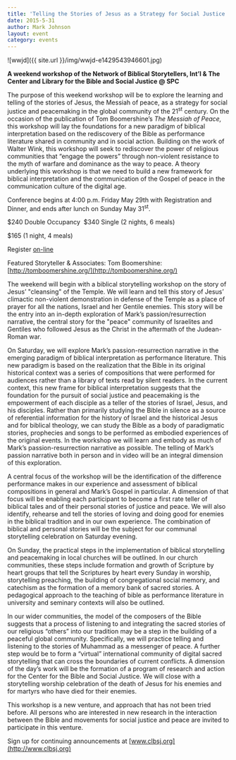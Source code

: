 ```yaml
---
title: 'Telling the Stories of Jesus as a Strategy for Social Justice  and Peacemaking in the Global Community.'
date: 2015-5-31
author: Mark Johnson
layout: event
category: events
---
```

![wwjd]({{ site.url }}/img/wwjd-e1429543946601.jpg)

**A weekend workshop of the Network of Biblical Storytellers, Int’l & The Center and Library for the Bible and Social Justice @ SPC**

The purpose of this weekend workshop will be to explore the learning and telling of the stories of Jesus, the Messiah of peace, as a strategy for social justice and peacemaking in the global community of the 21<sup>st</sup> century. On the occasion of the publication of Tom Boomershine’s _The Messiah of Peace,_ this workshop will lay the foundations for a new paradigm of biblical interpretation based on the rediscovery of the Bible as performance literature shared in community and in social action. Building on the work of Walter Wink, this workshop will seek to rediscover the power of religious communities that “engage the powers” through non-violent resistance to the myth of warfare and dominance as the way to peace. A theory underlying this workshop is that we need to build a new framework for biblical interpretation and the communication of the Gospel of peace in the communication culture of the digital age.

Conference begins at 4:00 p.m. Friday May 29th with Registration and Dinner, and ends after lunch on Sunday May 31<sup>st</sup>.

$240 Double Occupancy  $340 Single (2 nights, 6 meals)

$165 (1 night, 4 meals)

Register [on-line](http://stonypointcenter.org/events-retreats/upcoming-events#.VQhGA44w2ec)

Featured Storyteller & Associates: Tom Boomershine: [http://tomboomershine.org/](http://tomboomershine.org/)

The weekend will begin with a biblical storytelling workshop on the story of Jesus’ "cleansing" of the Temple. We will learn and tell this story of Jesus’ climactic non-violent demonstration in defense of the Temple as a place of prayer for all the nations, Israel and her Gentile enemies. This story will be the entry into an in-depth exploration of Mark’s passion/resurrection narrative, the central story for the "peace" community of Israelites and Gentiles who followed Jesus as the Christ in the aftermath of the Judean-Roman war.

On Saturday, we will explore Mark’s passion-resurrection narrative in the emerging paradigm of biblical interpretation as performance literature. This new paradigm is based on the realization that the Bible in its original historical context was a series of compositions that were performed for audiences rather than a library of texts read by silent readers. In the current context, this new frame for biblical interpretation suggests that the foundation for the pursuit of social justice and peacemaking is the empowerment of each disciple as a teller of the stories of Israel, Jesus, and his disciples. Rather than primarily studying the Bible in silence as a source of referential information for the history of Israel and the historical Jesus and for biblical theology, we can study the Bible as a body of paradigmatic stories, prophecies and songs to be performed as embodied experiences of the original events. In the workshop we will learn and embody as much of Mark’s passion-resurrection narrative as possible. The telling of Mark’s passion narrative both in person and in video will be an integral dimension of this exploration.

A central focus of the workshop will be the identification of the difference performance makes in our experience and assessment of biblical compositions in general and Mark’s Gospel in particular. A dimension of that focus will be enabling each participant to become a first rate teller of biblical tales and of their personal stories of justice and peace. We will also identify, rehearse and tell the stories of loving and doing good for enemies in the biblical tradition and in our own experience. The combination of biblical and personal stories will be the subject for our communal storytelling celebration on Saturday evening.

On Sunday, the practical steps in the implementation of biblical storytelling and peacemaking in local churches will be outlined. In our church communities, these steps include formation and growth of Scripture by heart groups that tell the Scriptures by heart every Sunday in worship, storytelling preaching, the building of congregational social memory, and catechism as the formation of a memory bank of sacred stories. A pedagogical approach to the teaching of bible as performance literature in university and seminary contexts will also be outlined.

In our wider communities, the model of the composers of the Bible suggests that a process of listening to and integrating the sacred stories of our religious “others” into our tradition may be a step in the building of a peaceful global community. Specifically, we will practice telling and listening to the stories of Muhammad as a messenger of peace. A further step would be to form a “virtual” international community of digital sacred storytelling that can cross the boundaries of current conflicts. A dimension of the day’s work will be the formation of a program of research and action for the Center for the Bible and Social Justice. We will close with a storytelling worship celebration of the death of Jesus for his enemies and for martyrs who have died for their enemies.

This workshop is a new venture, and approach that has not been tried before. All persons who are interested in new research in the interaction between the Bible and movements for social justice and peace are invited to participate in this venture.

Sign up for continuing announcements at [www.clbsj.org](http://www.clbsj.org)
